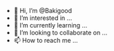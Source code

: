 - 👋 Hi, I’m @Bakigood
- 👀 I’m interested in ...
- 🌱 I’m currently learning ...
- 💞️ I’m looking to collaborate on ...
- 📫 How to reach me ...

<!---
Bakigood/Bakigood is a ✨ special ✨ repository because its `README.md` (this file) appears on your GitHub profile.
You can click the Preview link to take a look at your changes.
--->
